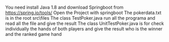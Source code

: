 You need install Java 1.8 and download Springboot from https://spring.io/tools/
Open the Project with springboot
The pokerdata.txt is in the root src\files
The class TestPoker.java run all the programa and read all the file and give the result
The class UnitTestPoker.java is for check individually the hands of both players and give the result who is the winner and the ranked game hand